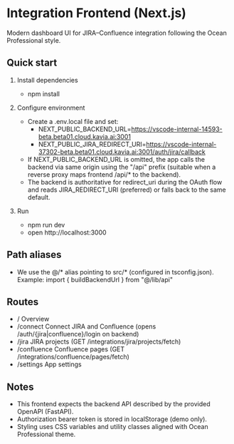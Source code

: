 # Integration Frontend (Next.js)

Modern dashboard UI for JIRA–Confluence integration following the Ocean Professional style.

## Quick start

1. Install dependencies
   - npm install

2. Configure environment
   - Create a .env.local file and set:
     - NEXT_PUBLIC_BACKEND_URL=https://vscode-internal-14593-beta.beta01.cloud.kavia.ai:3001
     - NEXT_PUBLIC_JIRA_REDIRECT_URI=https://vscode-internal-37302-beta.beta01.cloud.kavia.ai:3001/auth/jira/callback
   - If NEXT_PUBLIC_BACKEND_URL is omitted, the app calls the backend via same origin using the "/api" prefix (suitable when a reverse proxy maps frontend /api/* to the backend).
   - The backend is authoritative for redirect_uri during the OAuth flow and reads JIRA_REDIRECT_URI (preferred) or falls back to the same default.

3. Run
   - npm run dev
   - open http://localhost:3000

## Path aliases

- We use the @/* alias pointing to src/* (configured in tsconfig.json). Example: import { buildBackendUrl } from "@/lib/api"

## Routes

- /                Overview
- /connect         Connect JIRA and Confluence (opens /auth/{jira|confluence}/login on backend)
- /jira            JIRA projects (GET /integrations/jira/projects/fetch)
- /confluence      Confluence pages (GET /integrations/confluence/pages/fetch)
- /settings        App settings

## Notes

- This frontend expects the backend API described by the provided OpenAPI (FastAPI).
- Authorization bearer token is stored in localStorage (demo only).
- Styling uses CSS variables and utility classes aligned with Ocean Professional theme.
